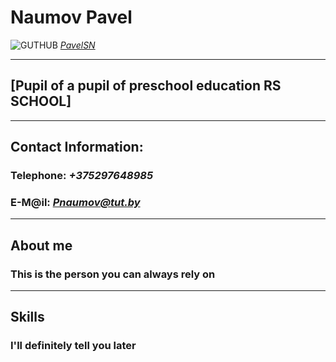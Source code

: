 # **Naumov Pavel**

![GUTHUB](https://ru.odvme.com/uploads/posts/2022-12/github.webp"GUTHUB") *[PavelSN](https://pavelsn.github.io/rsschool-cv/cv "NIKNAME GITHUB")*

***

## **[Pupil of a pupil of preschool education RS SCHOOL]**

***

## **Contact Information:**

### **Telephone:** *+375297648985*

### **E-M@il:** *<Pnaumov@tut.by>*

***

## **About me**

### This is the person you can always rely on

***

## **Skills**

### I'll definitely tell you later
